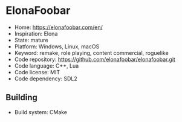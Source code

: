 # ElonaFoobar

- Home: https://elonafoobar.com/en/
- Inspiration: Elona
- State: mature
- Platform: Windows, Linux, macOS
- Keyword: remake, role playing, content commercial, roguelike
- Code repository: https://github.com/elonafoobar/elonafoobar.git
- Code language: C++, Lua
- Code license: MIT
- Code dependency: SDL2

## Building

- Build system: CMake
